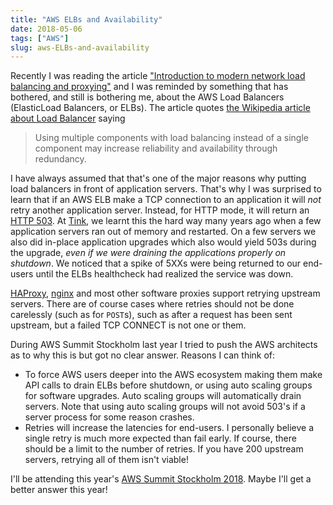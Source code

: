 ```yaml
---
title: "AWS ELBs and Availability"
date: 2018-05-06
tags: ["AWS"]
slug: aws-ELBs-and-availability
---
```

Recently I was reading the article ["Introduction to modern network load
balancing and
proxying"](https://blog.envoyproxy.io/introduction-to-modern-network-load-balancing-and-proxying-a57f6ff80236)
and I was reminded by something that has bothered, and still is bothering me,
about the AWS Load Balancers (ElasticLoad Balancers, or ELBs).  The article
quotes [the Wikipedia article about Load
Balancer](https://en.wikipedia.org/wiki/Load_balancing_%28computing%29) saying

> Using multiple components with load balancing instead of a single component
> may increase reliability and availability through redundancy.

I have always assumed that that's one of the major reasons why putting load
balancers in front of application servers. That's why I was surprised to learn
that if an AWS ELB make a TCP connection to an application it will _not_ retry
another application server. Instead, for HTTP mode, it will return an [HTTP
503](https://httpstatuses.com/503). At [Tink](https://www.tink.se/), we learnt
this the hard way many years ago when a few application servers ran out of
memory and restarted. On a few servers we also did in-place application
upgrades which also would yield 503s during the upgrade, _even if we were
draining the applications properly on shutdown_. We noticed that a spike of
5XXs were being returned to our end-users until the ELBs healthcheck had
realized the service was down.

[HAProxy](http://www.haproxy.org/), [nginx](https://www.nginx.com/) and most
other software proxies support retrying upstream servers. There are of course
cases where retries should not be done carelessly (such as for `POST`s), such
as after a request has been sent upstream, but a failed TCP CONNECT is not one
or them.

During AWS Summit Stockholm last year I tried to push the AWS architects as to
why this is but got no clear answer. Reasons I can think of:

 * To force AWS users deeper into the AWS ecosystem making them make API calls
   to drain ELBs before shutdown, or using auto scaling groups for software
   upgrades. Auto scaling groups will automatically drain servers. Note that
   using auto scaling groups will not avoid 503's if a server process for some
   reason crashes.
 * Retries will increase the latencies for end-users. I personally believe a
   single retry is much more expected than fail early. If course, there should
   be a limit to the number of retries. If you have 200 upstream servers,
   retrying all of them isn't viable!

I'll be attending this year's [AWS Summit Stockholm
2018](https://aws.amazon.com/summits/Stockholm-2018/). Maybe I'll get a better
answer this year!
